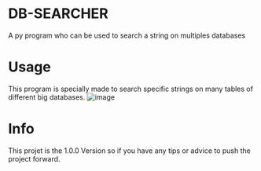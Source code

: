 # DB-SEARCHER
A py program who can be used to search a string on multiples databases
# Usage
This program is specially made to search specific strings on many tables of different big databases.
![image](https://user-images.githubusercontent.com/123116170/218137860-621496d6-e2e4-4568-8743-e218e6c7dda1.png)
# Info
This projet is the 1.0.0 Version so if you have any tips or advice to push the project forward.
